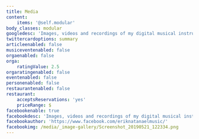 ```yaml
---
title: Media
content:
    items: '@self.modular'
body_classes: modular
googledesc: 'Images, videos and recordings of my digital musical instruments, installations, compositions and other art.'
twittercardoptions: summary
articleenabled: false
musiceventenabled: false
orgaenabled: false
orga:
    ratingValue: 2.5
orgaratingenabled: false
eventenabled: false
personenabled: false
restaurantenabled: false
restaurant:
    acceptsReservations: 'yes'
    priceRange: $
facebookenable: true
facebookdesc: 'Images, videos and recordings of my digital musical instruments, installations, compositions and other art.'
facebookauthor: 'https://www.facebook.com/eriknatanaelmusic/'
facebookimg: /media/_image-gallery/Screenshot_20190521_122334.png
---
```



